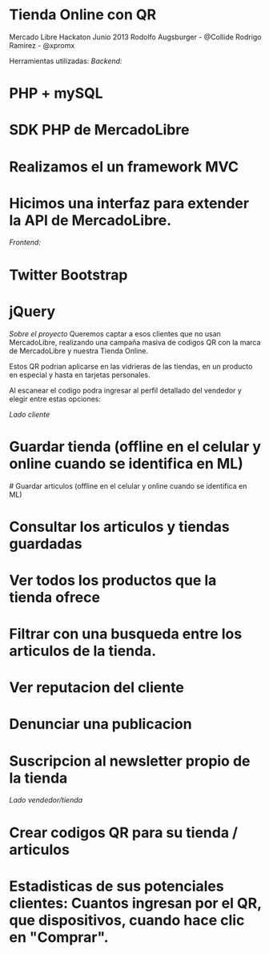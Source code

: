 Tienda Online con QR
====
Mercado Libre Hackaton Junio 2013
Rodolfo Augsburger - @Collide
Rodrigo Ramirez - @xpromx

Herramientas utilizadas:
*Backend:* 
# PHP + mySQL
# SDK PHP de MercadoLibre
# Realizamos el un framework MVC
# Hicimos una interfaz para extender la API de MercadoLibre.

*Frontend:* 
# Twitter Bootstrap
# jQuery


*Sobre el proyecto*
Queremos captar a esos clientes que no usan MercadoLibre, realizando una campaña masiva de codigos QR con la marca de MercadoLibre y nuestra Tienda Online.

Estos QR podrian aplicarse en las vidrieras de las tiendas, en un producto en especial y hasta en tarjetas personales.

Al escanear el codigo podra ingresar al perfil detallado del vendedor y elegir entre estas opciones:

*Lado cliente*
# Guardar tienda (offline en el celular y online cuando se identifica en ML)
# Guardar articulos (offline en el celular y online cuando se identifica en ML)
# Consultar los articulos y tiendas guardadas
# Ver todos los productos que la tienda ofrece
# Filtrar con una busqueda entre los articulos de la tienda.
# Ver reputacion del cliente
# Denunciar una publicacion
# Suscripcion al newsletter propio de la tienda


*Lado vendedor/tienda*
# Crear codigos QR para su tienda / articulos
# Estadisticas de sus potenciales clientes: Cuantos ingresan por el QR, que dispositivos, cuando hace clic en "Comprar".


